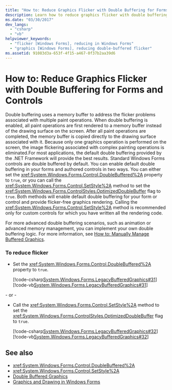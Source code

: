 ```yaml
---
title: "How to: Reduce Graphics Flicker with Double Buffering for Forms and Controls"
description: Learn how to reduce graphics flicker with double buffering for Windows Forms and use controls to address the flicker problems associated with paint operations.
ms.date: "03/30/2017"
dev_langs: 
  - "csharp"
  - "vb"
helpviewer_keywords: 
  - "flicker [Windows Forms], reducing in Windows Forms"
  - "graphics [Windows Forms], reducing double-buffered flicker"
ms.assetid: 91083d3a-653f-4f15-a467-0f37b2aa39d6
---
```

# How to: Reduce Graphics Flicker with Double Buffering for Forms and Controls

Double buffering uses a memory buffer to address the flicker problems associated with multiple paint operations. When double buffering is enabled, all paint operations are first rendered to a memory buffer instead of the drawing surface on the screen. After all paint operations are completed, the memory buffer is copied directly to the drawing surface associated with it. Because only one graphics operation is performed on the screen, the image flickering associated with complex painting operations is eliminated.For most applications, the default double buffering provided by the .NET Framework will provide the best results. Standard Windows Forms controls are double buffered by default. You can enable default double buffering in your forms and authored controls in two ways. You can either set the <xref:System.Windows.Forms.Control.DoubleBuffered%2A> property to `true`, or you can call the <xref:System.Windows.Forms.Control.SetStyle%2A> method to set the <xref:System.Windows.Forms.ControlStyles.OptimizedDoubleBuffer> flag to `true`. Both methods will enable default double buffering for your form or control and provide flicker-free graphics rendering. Calling the <xref:System.Windows.Forms.Control.SetStyle%2A> method is recommended only for custom controls for which you have written all the rendering code.  
  
 For more advanced double buffering scenarios, such as animation or advanced memory management, you can implement your own double buffering logic. For more information, see [How to: Manually Manage Buffered Graphics](how-to-manually-manage-buffered-graphics.md).  
  
### To reduce flicker  
  
- Set the <xref:System.Windows.Forms.Control.DoubleBuffered%2A> property to `true`.  
  
     [!code-csharp[System.Windows.Forms.LegacyBufferedGraphics#31](~/samples/snippets/csharp/VS_Snippets_Winforms/System.Windows.Forms.LegacyBufferedGraphics/CS/Class1.cs#31)]
     [!code-vb[System.Windows.Forms.LegacyBufferedGraphics#31](~/samples/snippets/visualbasic/VS_Snippets_Winforms/System.Windows.Forms.LegacyBufferedGraphics/VB/Class1.vb#31)]  
  
 \- or -  
  
- Call the <xref:System.Windows.Forms.Control.SetStyle%2A> method to set the <xref:System.Windows.Forms.ControlStyles.OptimizedDoubleBuffer> flag to `true`.  
  
     [!code-csharp[System.Windows.Forms.LegacyBufferedGraphics#32](~/samples/snippets/csharp/VS_Snippets_Winforms/System.Windows.Forms.LegacyBufferedGraphics/CS/Class1.cs#32)]
     [!code-vb[System.Windows.Forms.LegacyBufferedGraphics#32](~/samples/snippets/visualbasic/VS_Snippets_Winforms/System.Windows.Forms.LegacyBufferedGraphics/VB/Class1.vb#32)]  
  
## See also

- <xref:System.Windows.Forms.Control.DoubleBuffered%2A>
- <xref:System.Windows.Forms.Control.SetStyle%2A>
- [Double Buffered Graphics](double-buffered-graphics.md)
- [Graphics and Drawing in Windows Forms](graphics-and-drawing-in-windows-forms.md)
